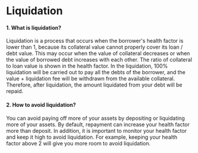 # Liquidation

#### 1. What is liquidation?
Liquidation is a process that occurs when the borrower's health factor is lower than 1, because its collateral value cannot properly cover its loan / debt value. This may occur when the value of collateral decreases or when the value of borrowed debt increases with each other. The ratio of collateral to loan value is shown in the health factor.
In the liquidation, 100% liquidation will be carried out to pay all the debts of the borrower, and the value + liquidation fee will be withdrawn from the available collateral. Therefore, after liquidation, the amount liquidated from your debt will be repaid.

#### 2. How to avoid liquidation?
You can avoid paying off more of your assets by depositing or liquidating more of your assets. By default, repayment can increase your health factor more than deposit. In addition, it is important to monitor your health factor and keep it high to avoid liquidation. For example, keeping your health factor above 2 will give you more room to avoid liquidation.